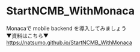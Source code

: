 # StartNCMB_WithMonaca
Monacaで mobile backend を導入してみましょう<br>
▼資料はこちら▼<br>
https://natsumo.github.io/StartNCMB_WithMonaca
